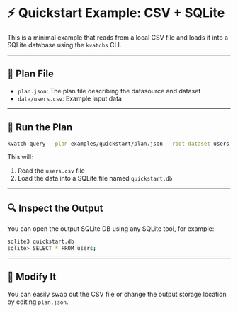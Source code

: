 # ⚡ Quickstart Example: CSV + SQLite

This is a minimal example that reads from a local CSV file and loads it into a SQLite database using the `kvatchs` CLI.

---

## 📁 Plan File

- `plan.json`: The plan file describing the datasource and dataset
- `data/users.csv`: Example input data

---

## 🚀 Run the Plan

```bash
kvatch query --plan examples/quickstart/plan.json --root-dataset users  
```

This will:
1. Read the `users.csv` file
2. Load the data into a SQLite file named `quickstart.db`

---

## 🔍 Inspect the Output

You can open the output SQLite DB using any SQLite tool, for example:

```bash
sqlite3 quickstart.db
sqlite> SELECT * FROM users;
```

---

## 🧩 Modify It

You can easily swap out the CSV file or change the output storage location by editing `plan.json`.